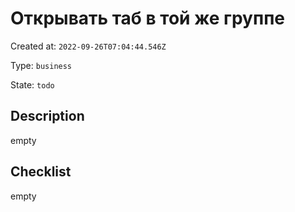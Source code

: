 # Открывать таб в той же группе

Created at: `2022-09-26T07:04:44.546Z`

Type: `business`

State: `todo`

## Description
empty

## Checklist
empty
